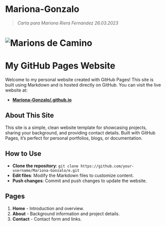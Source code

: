 # Mariona-Gonzalo

> *Carta para Mariona Riera Fernandez 26.03.2023*

# ![Marions de Camino](img/de-camino.jpeg)

# My GitHub Pages Website

Welcome to my personal website created with GitHub Pages! This site is built using Markdown and is hosted directly on GitHub. You can visit the live website at:

- **[Mariona-Gonzalo/.github.io](https://your-username.github.io/Mariona-Gonzalo/)**

## About This Site

This site is a simple, clean website template for showcasing projects, sharing your background, and providing contact details. Built with GitHub Pages, it’s perfect for personal portfolios, blogs, or documentation.

## How to Use

- **Clone the repository**: `git clone https://github.com/your-username/Mariona-Gonzalo/e.git`
- **Edit files**: Modify the Markdown files to customize content.
- **Push changes**: Commit and push changes to update the website.

## Pages

1. **Home** - Introduction and overview.
2. **About** - Background information and project details.
3. **Contact** - Contact form and links.